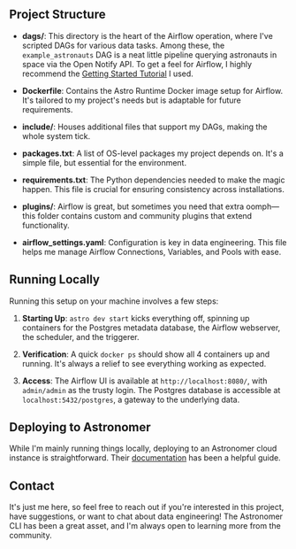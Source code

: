 ## Project Structure

- **dags/**: This directory is the heart of the Airflow operation, where I've scripted DAGs for various data tasks. Among these, the `example_astronauts` DAG is a neat little pipeline querying astronauts in space via the Open Notify API. To get a feel for Airflow, I highly recommend the [Getting Started Tutorial](https://docs.astronomer.io/learn/get-started-with-airflow) I used.

- **Dockerfile**: Contains the Astro Runtime Docker image setup for Airflow. It's tailored to my project's needs but is adaptable for future requirements.

- **include/**: Houses additional files that support my DAGs, making the whole system tick.

- **packages.txt**: A list of OS-level packages my project depends on. It's a simple file, but essential for the environment.

- **requirements.txt**: The Python dependencies needed to make the magic happen. This file is crucial for ensuring consistency across installations.

- **plugins/**: Airflow is great, but sometimes you need that extra oomph—this folder contains custom and community plugins that extend functionality.

- **airflow_settings.yaml**: Configuration is key in data engineering. This file helps me manage Airflow Connections, Variables, and Pools with ease.

## Running Locally

Running this setup on your machine involves a few steps:

1. **Starting Up**: `astro dev start` kicks everything off, spinning up containers for the Postgres metadata database, the Airflow webserver, the scheduler, and the triggerer.

2. **Verification**: A quick `docker ps` should show all 4 containers up and running. It's always a relief to see everything working as expected.

3. **Access**: The Airflow UI is available at `http://localhost:8080/`, with `admin/admin` as the trusty login. The Postgres database is accessible at `localhost:5432/postgres`, a gateway to the underlying data.

## Deploying to Astronomer

While I'm mainly running things locally, deploying to an Astronomer cloud instance is straightforward. Their [documentation](https://docs.astronomer.io/cloud/deploy-code/) has been a helpful guide.

## Contact

It's just me here, so feel free to reach out if you're interested in this project, have suggestions, or want to chat about data engineering! The Astronomer CLI has been a great asset, and I'm always open to learning more from the community.
